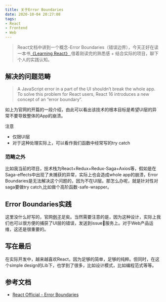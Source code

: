 ```yaml
---
title: 关于Error Boundaries
date: 2020-10-04 20:27:08
tags:
- React
- Frontend
- Web
---
```

> React文档中讲到一个概念-Error Boundaries（错误边界），今天正好在读一本书[《Learning React》](https://book.douban.com/subject/34887887/),借着刚读完的熟悉感 + 结合实际的项目，聊下个人的实践认知。


## 解决的问题范畴

> A JavaScript error in a part of the UI shouldn’t break the whole app. To solve this problem for React users, React 16 introduces a new concept of an “error boundary”.

如上为官网的开篇的一段介绍，由此可以看出该技术的根本目标是希望UI层的异常不要导致整体的App的崩溃。

注意

- 仅限UI层
- 对于这种处理实际上，可以看作我们函数中经常写的try catch

### 范畴之外

比如我当前的项目，技术栈为React+Redux+Redux-Saga+Axios等，假如是在Saga-effects中出现了未捕获的异常，实际上也会造成whole app的崩溃，Error Boundaries是无法解决这个问题的，因为不在UI层。那怎么办呢，就是针对性对saga要做try catch,比如做个高阶函数-safe-wrapper。

## Error Boundaries实践

这里没什么好写的，官网[例子](https://reactjs.org/docs/error-boundaries.html#gatsby-focus-wrapper)足矣。当然需要注意的是，因为这种设计，实际上我们也可以很方便的捕获了UI层的错误，发送到issue📱服务上。对于Web产品运维，这还是很重要的。


## 写在最后
在实际开发中，越来越喜欢React，因为足够的简单，足够的纯粹。但同时，在这个simple design的Lib下，也学到了很多，比如设计模式，比如编程范式等等。


## 参考文档
- [React Official - Error Boundaries](https://reactjs.org/docs/error-boundaries.html#gatsby-focus-wrapper)